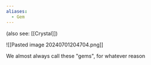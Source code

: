 ```yaml
---
aliases:
  - Gem
---
```

(also see: [[Crystal]])

![[Pasted image 20240701204704.png]]

We almost always call these "gems", for whatever reason